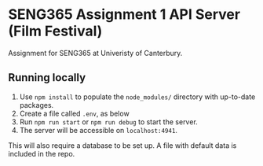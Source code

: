 # SENG365 Assignment 1 API Server (Film Festival)

Assignment for SENG365 at Univeristy of Canterbury.

## Running locally

1. Use `npm install` to populate the `node_modules/` directory with up-to-date packages.
2. Create a file called `.env`, as below
3. Run `npm run start` or `npm run debug` to start the server.
4. The server will be accessible on `localhost:4941`.

This will also require a database to be set up. A file with default data is included in the repo.
